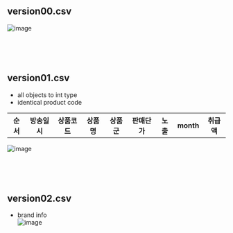 ## version00.csv
![image](https://user-images.githubusercontent.com/56889151/91126872-fc1bd780-e6df-11ea-9a28-0356351e8f65.png)

<br><br><br>
## version01.csv
- all objects to int type
- identical product code  
<table>
  <tr>
    <th>순서</th>
    <th>방송일시</th>
    <th>상품코드</th>
    <th>상품명</th>
    <th>상품군</th>
    <th>판매단가</th>
    <th>노출</th>
    <th>month</th>
    <th>취급액</th>
</tr>
</table>

![image](https://user-images.githubusercontent.com/52376448/91631930-643c2780-ea18-11ea-87f7-70b40df53504.png)

<br><br><br>
## version02.csv
- brand info  
![image](https://user-images.githubusercontent.com/52376448/91631952-8d5cb800-ea18-11ea-8873-54959da6bbf4.png)
